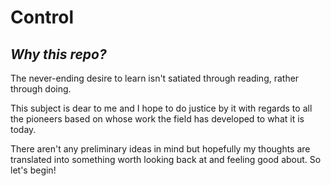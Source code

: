 # Control
<h2><i> Why this repo? </i></h2>
<p> The never-ending desire to learn isn't satiated through reading, rather through doing. </p>
<p> This subject is dear to me and I hope to do justice by it with regards to all the pioneers based on whose work the field has developed to what it is today. </p>
<p> There aren't any preliminary ideas in mind but hopefully my thoughts are translated into something worth looking back at and feeling good about. So let's begin! </p>
